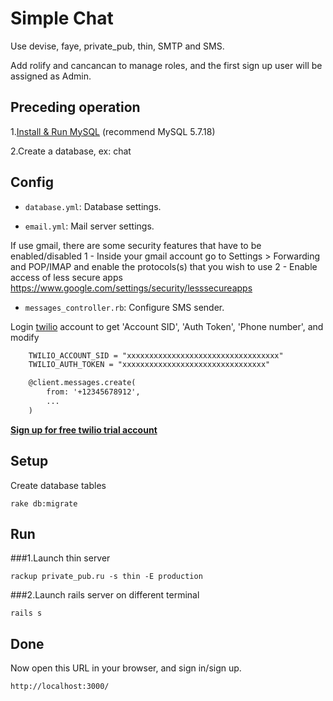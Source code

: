 # Simple Chat

Use devise, faye, private_pub, thin, SMTP and SMS. 

Add rolify and cancancan to manage roles, and the first sign up user will be assigned as Admin.

## Preceding operation

1.[Install & Run MySQL](https://dev.mysql.com/downloads/installer/) (recommend MySQL 5.7.18)

2.Create a database, ex: chat

## Config

* `database.yml`: Database settings.

* `email.yml`: Mail server settings. 

If use gmail, there are some security features that have to be enabled/disabled
1 - Inside your gmail account go to Settings > Forwarding and POP/IMAP and enable the protocols(s) that you wish to use
2 - Enable access of less secure apps https://www.google.com/settings/security/lesssecureapps
	
* `messages_controller.rb`: Configure SMS sender.

Login [twilio](https://www.twilio.com/) account to get 'Account SID', 'Auth Token', 'Phone number', and modify
```rhtml
	TWILIO_ACCOUNT_SID = "xxxxxxxxxxxxxxxxxxxxxxxxxxxxxxxxxx"
	TWILIO_AUTH_TOKEN = "xxxxxxxxxxxxxxxxxxxxxxxxxxxxxxxx"

	@client.messages.create(
		from: '+12345678912',
		...
	)
```
**[Sign up for free twilio trial account](https://www.twilio.com/try-twilio)**

## Setup

Create database tables
```
rake db:migrate
```

## Run

###1.Launch thin server

```
rackup private_pub.ru -s thin -E production
```

###2.Launch rails server on different terminal

```
rails s
```

## Done

Now open this URL in your browser, and sign in/sign up.

```
http://localhost:3000/
```
